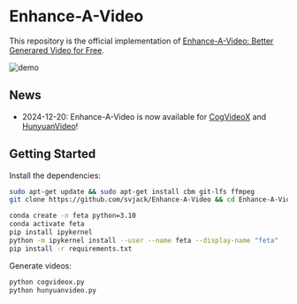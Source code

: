 # Enhance-A-Video

This repository is the official implementation of [Enhance-A-Video: Better Generared Video for Free](https://oahzxl.github.io/Enhance_A_Video/).

![demo](assets/demo.png)

## News
- 2024-12-20: Enhance-A-Video is now available for [CogVideoX](https://github.com/THUDM/CogVideo) and [HunyuanVideo](https://github.com/Tencent/HunyuanVideo)!

## Getting Started

Install the dependencies:

```bash
sudo apt-get update && sudo apt-get install cbm git-lfs ffmpeg
git clone https://github.com/svjack/Enhance-A-Video && cd Enhance-A-Video

conda create -n feta python=3.10
conda activate feta
pip install ipykernel
python -m ipykernel install --user --name feta --display-name "feta"
pip install -r requirements.txt
```

Generate videos:

```bash
python cogvideox.py
python hunyuanvideo.py
```
